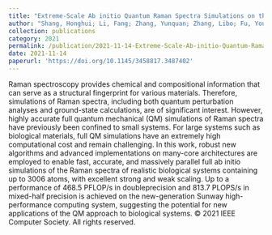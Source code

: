 ```yaml
---
title: "Extreme-Scale Ab initio Quantum Raman Spectra Simulations on the Leadership HPC System in China"
author: "Shang, Honghui; Li, Fang; Zhang, Yunquan; Zhang, Libo; Fu, You; Gao, Yingxiang; Wu, Yangjun; Duan, Xiaohui; Lin, Rongfen"
collection: publications
category: 2021
permalink: /publication/2021-11-14-Extreme-Scale-Ab-initio-Quantum-Raman-Spectra-Simulations-on-the-Leadership-HPC-System-in-China
date: 2021-11-14
paperurl: 'https://doi.org/10.1145/3458817.3487402'
---
```


Raman spectroscopy provides chemical and compositional information that can serve as a structural fingerprint for various materials. Therefore, simulations of Raman spectra, including both quantum perturbation analyses and ground-state calculations, are of significant interest. However, highly accurate full quantum mechanical (QM) simulations of Raman spectra have previously been confined to small systems. For large systems such as biological materials, full QM simulations have an extremely high computational cost and remain challenging. In this work, robust new algorithms and advanced implementations on many-core architectures are employed to enable fast, accurate, and massively parallel full ab initio simulations of the Raman spectra of realistic biological systems containing up to 3006 atoms, with excellent strong and weak scaling. Up to a performance of 468.5 PFLOP/s in doubleprecision and 813.7 PLOPS/s in mixed-half precision is achieved on the new-generation Sunway high-performance computing system, suggesting the potential for new applications of the QM approach to biological systems. © 2021 IEEE Computer Society. All rights reserved.

